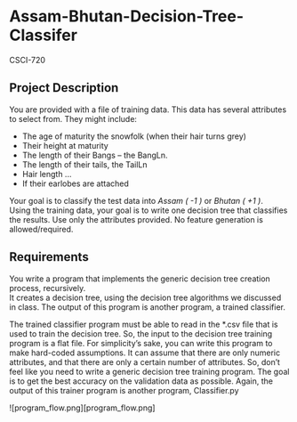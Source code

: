 # Assam-Bhutan-Decision-Tree-Classifer
CSCI-720 

## Project Description

You are provided with a file of training data. This data has several attributes to select from.
They might include:
* The age of maturity the snowfolk (when their hair turns grey)
* Their height at maturity
* The length of their Bangs – the BangLn.
* The length of their tails, the TailLn
* Hair length ...
* If their earlobes are attached

Your goal is to classify the test data into *Assam ( -1 )* or *Bhutan ( +1 )*.<br>
Using the training data, your goal is to write one decision tree that classifies the results. Use only the attributes provided. No feature generation is allowed/required.


## Requirements

You write a program that implements the generic decision tree creation process, recursively.<br>
It creates a decision tree, using the decision tree algorithms we discussed in class. The output of this program is another program, a trained classifier.

The trained classifier program must be able to read in the *.csv file that is used to train the decision tree. So, the input to the decision tree training program is a flat file. For simplicity’s sake, you can write this program to make hard-coded assumptions. It can assume that there are only numeric attributes, and that there are only a certain number of attributes. So, don’t feel like you need to write a generic decision tree training program. The goal is to get the best accuracy on the validation data as possible. Again, the output of this trainer program is another program, Classifier.py

![program_flow.png][program_flow.png]





